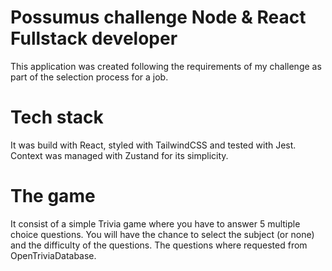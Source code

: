 # Possumus challenge Node & React Fullstack developer

This application was created following the requirements of my challenge as part of the selection process for a job.

# Tech stack
It was build with React, styled with TailwindCSS and tested with Jest. Context was managed with Zustand for its simplicity.

# The game

It consist of a simple Trivia game where you have to answer 5 multiple choice questions.
You will have the chance to select the subject (or none) and the difficulty of the questions.
The questions where requested from OpenTriviaDatabase.